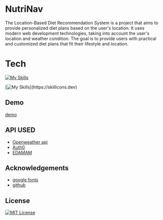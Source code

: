
# NutriNav

The Location-Based Diet Recommendation System is a project that aims to provide personalized diet plans based on the user's location. It uses modern web development technologies, taking into account the user's location and weather condition. The goal is to provide users with practical and customized diet plans that fit their lifestyle and location.

# Tech
[![My Skills](https://skillicons.dev/icons?i=js,html,css,figma,bootstrap)](https://skillicons.dev)

[![My Skills](https://skillicons.dev/icons?i=python,flask,github,)](https://skillicons.dev)


## Demo

[demo](https://discordapp.com/channels/@me/1099020271257661492/1099649544330936410)


## API USED
- [Openweather api](https://weatherstack.com/)
- [Auth0 ](https://auth0.com/)
- [EDAMAM](https://www.edamam.com/) 



## Acknowledgements

 - [google fonts](https://fonts.google.com/)
 - [github](https://github.com)
 


## License

[![MIT License](https://img.shields.io/badge/License-MIT-green.svg)](https://choosealicense.com/licenses/mit/)


